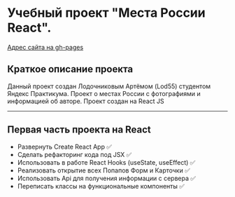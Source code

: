 Учебный проект "Места России React".
=====================
[Адрес сайта на gh-pages](https://)

Краткое описание проекта
-----------------------------------
Данный проект создан Лодочниковым Артёмом (Lod55) студентом Яндекс Практикума.
Проект о местах России с фотографиями и информацией об авторе.
Проект создан на React JS
***

Первая часть проекта на React
-----------------------------------
* Развернуть Create React App :white_check_mark:
* Сделать рефакторинг кода под JSX :white_check_mark:
* Использовать в работе React Hooks (useState, useEffect) :white_check_mark:
* Реализовать открытие всех Попапов Форм и Карточки :white_check_mark:
* Использовать Api для получения информации с сервера :white_check_mark:
* Переписать классы на функциональные компоненты :white_check_mark:
